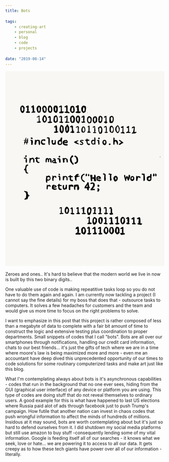 ```yaml
---
title: Bots

tags:
    - creating-art 
    - personal
    - blog
    - code
    - projects

date: "2019-08-14"
---
```


![bots](bots.jpg)

Zeroes and ones.. It's hard to believe that the modern world we live in now is built by this two binary digits..

One valuable use of code is making repeatitive tasks loop so you do not have to do them again and again. I am currently now tackling a project (I cannot say the fine details) for my boss that does that - outsource tasks to computers. It solves a few headaches for customers and the team and would give us more time to focus on the right problems to solve.

I want to emphasize in this post that this project is rather composed of less than a megabyte of data to complete with a fair bit amount of time to construct the logic and extensive testing plus coordination to proper departments. Small snippets of codes that I call "bots". Bots are all over our smartphones through notifications, handling our credit card information, chats to our best friends... it's just the gifts of tech where we are in a time where moore's law is being maximized more and more - even me an accountant have deep dived this unprecedented opportunity of our times to code solutions for some routinary computerized tasks and make art just like this blog.

What I'm contemplating always about bots is it's asynchronous capabilities - codes that run in the background that no one ever sees, hiding from the GUI (graphical user interface) of any device or platform you are using. This type of codes are doing stuff that do not reveal themselves to ordinary users. A good example for this is what have happened to last US elections where Russia paid alot of ads through facebook just to push Trump's campaign. How futile that another nation can invest in chaos codes that push wrongful information to affect the minds of hundreds of millions. Insidous at it may sound, bots are worth contemplating about but it's just so hard to defend ourselves from it. I did shutdown my social media platforms but still use amazon to buy stuff -consequently lending some of my vital information. Google is feeding itself all of our searches - it knows what we seek, love or hate... we are powering it to access to all our data. It gets creepy as to how these tech giants have power over all of our information - literally.





